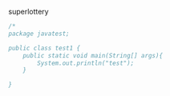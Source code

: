 superlottery
```java
/*
package javatest;

public class test1 {
	public static void main(String[] args){
		System.out.println("test");
	}

}
```
